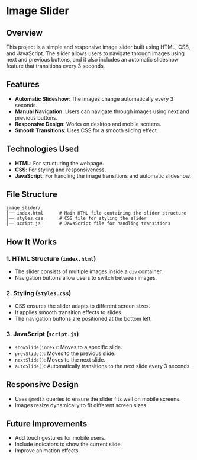 # Image Slider

## Overview
This project is a simple and responsive image slider built using HTML, CSS, and JavaScript. The slider allows users to navigate through images using next and previous buttons, and it also includes an automatic slideshow feature that transitions every 3 seconds.

## Features
- **Automatic Slideshow**: The images change automatically every 3 seconds.
- **Manual Navigation**: Users can navigate through images using next and previous buttons.
- **Responsive Design**: Works on desktop and mobile screens.
- **Smooth Transitions**: Uses CSS for a smooth sliding effect.

## Technologies Used
- **HTML**: For structuring the webpage.
- **CSS**: For styling and responsiveness.
- **JavaScript**: For handling the image transitions and automatic slideshow.

## File Structure
```
image_slider/
│── index.html      # Main HTML file containing the slider structure
│── styles.css      # CSS file for styling the slider
│── script.js       # JavaScript file for handling transitions
```

## How It Works
### **1. HTML Structure (`index.html`)**
- The slider consists of multiple images inside a `div` container.
- Navigation buttons allow users to switch between images.

### **2. Styling (`styles.css`)**
- CSS ensures the slider adapts to different screen sizes.
- It applies smooth transition effects to slides.
- The navigation buttons are positioned at the bottom left.

### **3. JavaScript (`script.js`)**
- `showSlide(index)`: Moves to a specific slide.
- `prevSlide()`: Moves to the previous slide.
- `nextSlide()`: Moves to the next slide.
- `autoSlide()`: Automatically transitions to the next slide every 3 seconds.

## Responsive Design
- Uses `@media` queries to ensure the slider fits well on mobile screens.
- Images resize dynamically to fit different screen sizes.

## Future Improvements
- Add touch gestures for mobile users.
- Include indicators to show the current slide.
- Improve animation effects.



